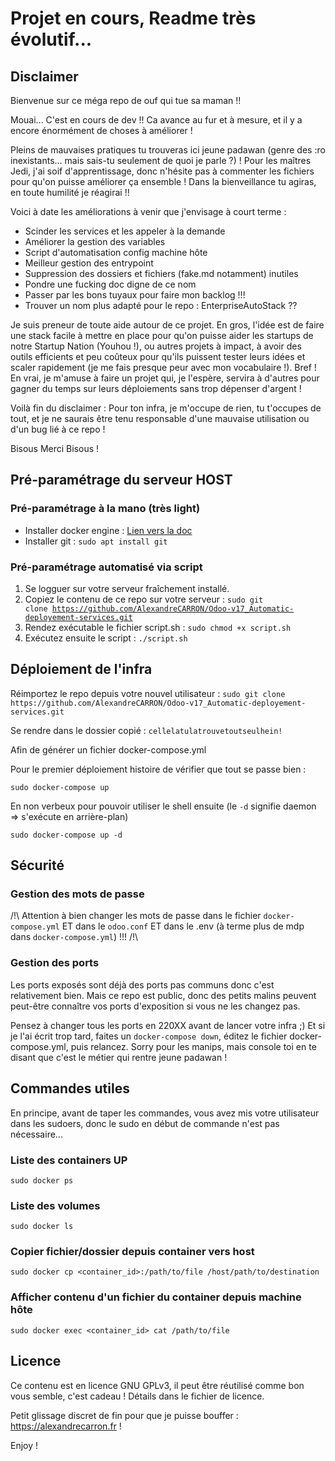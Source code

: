 # Projet en cours, Readme très évolutif...

## Disclaimer

Bienvenue sur ce méga repo de ouf qui tue sa maman !!

Mouai... C'est en cours de dev !! Ca avance au fur et à mesure, et il y a encore énormément de choses à améliorer !

Pleins de mauvaises pratiques tu trouveras ici jeune padawan (genre des :ro inexistants... mais sais-tu seulement de quoi je parle ?) ! Pour les maîtres Jedi, j'ai soif d'apprentissage, donc n'hésite pas à commenter les fichiers pour qu'on puisse améliorer ça ensemble ! Dans la bienveillance tu agiras, en toute humilité je réagirai !!

Voici à date les améliorations à venir que j'envisage à court terme : 
- Scinder les services et les appeler à la demande
- Améliorer la gestion des variables
- Script d'automatisation config machine hôte
- Meilleur gestion des entrypoint
- Suppression des dossiers et fichiers (fake.md notamment) inutiles
- Pondre une fucking doc digne de ce nom
- Passer par les bons tuyaux pour faire mon backlog !!!
- Trouver un nom plus adapté pour le repo : EnterpriseAutoStack ??

Je suis preneur de toute aide autour de ce projet. En gros, l'idée est de faire une stack facile à mettre en place pour qu'on puisse aider les startups de notre Startup Nation (Youhou !), ou autres projets à impact, à avoir des outils efficients et peu coûteux pour qu'ils puissent tester leurs idées et scaler rapidement (je me fais presque peur avec mon vocabulaire !). Bref ! En vrai, je m'amuse à faire un projet qui, je l'espère, servira à d'autres pour gagner du temps sur leurs déploiements sans trop dépenser d'argent !

Voilà fin du disclaimer : Pour ton infra, je m'occupe de rien, tu t'occupes de tout, et je ne saurais être tenu responsable d'une mauvaise utilisation ou d'un bug lié à ce repo !

Bisous Merci Bisous !

## Pré-paramétrage du serveur HOST

### Pré-paramétrage à la mano (très light)

- Installer docker engine : [Lien vers la doc](https://docs.docker.com/engine/install/)
- Installer git : `sudo apt install git`

### Pré-paramétrage automatisé via script

1. Se logguer sur votre serveur fraîchement installé.
2. Copiez le contenu de ce repo sur votre serveur : <code>sudo git clone https://github.com/AlexandreCARRON/Odoo-v17_Automatic-deployement-services.git</code>
3. Rendez exécutable le fichier script.sh : `sudo chmod +x script.sh`
4. Exécutez ensuite le script : `./script.sh`

## Déploiement de l'infra

Réimportez le repo depuis votre nouvel utilisateur : `sudo git clone https://github.com/AlexandreCARRON/Odoo-v17_Automatic-deployement-services.git`

Se rendre dans le dossier copié : `cellelatulatrouvetoutseulhein!`

Afin de générer un fichier docker-compose.yml 

Pour le premier déploiement histoire de vérifier que tout se passe bien : 

`sudo docker-compose up`

En non verbeux pour pouvoir utiliser le shell ensuite (le `-d` signifie daemon => s'exécute en arrière-plan)

`sudo docker-compose up -d`

## Sécurité

### Gestion des mots de passe

/!\ Attention à bien changer les mots de passe dans le fichier `docker-compose.yml` ET dans le `odoo.conf` ET dans le .env (à terme plus de mdp dans `docker-compose.yml`) !!! /!\

### Gestion des ports

Les ports exposés sont déjà des ports pas communs donc c'est relativement bien. 
Mais ce repo est public, donc des petits malins peuvent peut-être connaître vos ports d'exposition si vous ne les changez pas. 

Pensez à changer tous les ports en 220XX avant de lancer votre infra ;) Et si je l'ai écrit trop tard, faites un `docker-compose down`, éditez le fichier docker-compose.yml, puis relancez. Sorry pour les manips, mais console toi en te disant que c'est le métier qui rentre jeune padawan !

## Commandes utiles

En principe, avant de taper les commandes, vous avez mis votre utilisateur dans les sudoers, donc le sudo en début de commande n'est pas nécessaire...

### Liste des containers UP
`sudo docker ps`

### Liste des volumes
`sudo docker ls`

### Copier fichier/dossier depuis container vers host
`sudo docker cp <container_id>:/path/to/file /host/path/to/destination`

### Afficher contenu d'un fichier du container depuis machine hôte
`sudo docker exec <container_id> cat /path/to/file`

## Licence

Ce contenu est en licence GNU GPLv3, il peut être réutilisé comme bon vous semble, c'est cadeau ! Détails dans le fichier de licence.

Petit glissage discret de fin pour que je puisse bouffer :  https://alexandrecarron.fr ! 

Enjoy !
